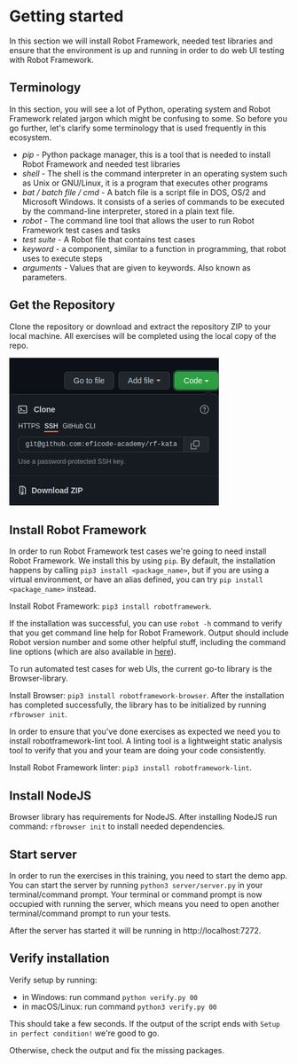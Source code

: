 # Getting started

In this section we will install Robot Framework, needed test libraries and ensure that the environment
is up and running in order to do web UI testing with Robot Framework.

## Terminology

In this section, you will see a lot of Python, operating system and Robot Framework related jargon
which might be confusing to some. So before you go further, let's clarify some terminology that is
used frequently in this ecosystem.

- *pip* - Python package manager, this is a tool that is needed to install Robot Framework and needed test libraries
- *shell* - The shell is the command interpreter in an operating system such as Unix or GNU/Linux, it is a program that executes other programs
- *bat / batch file / cmd* - A batch file is a script file in DOS, OS/2 and Microsoft Windows. It consists of a series of commands to be executed by the command-line interpreter, stored in a plain text file.
- *robot* - The command line tool that allows the user to run Robot Framework test cases and tasks
- *test suite* - A Robot file that contains test cases
- *keyword* - a component, similar to a function in programming, that robot uses to execute steps
- *arguments* - Values that are given to keywords. Also known as parameters.

## Get the Repository

Clone the repository or download and extract the repository ZIP to your local machine. All exercises will be completed using the
local copy of the repo.

![Clone the repository](img/clone_repo.png)

## Install Robot Framework

In order to run Robot Framework test cases we're going to need install Robot Framework. We install this by
using `pip`. By default, the installation happens by calling `pip3 install <package_name>`, but if you are
using a virtual environment, or have an alias defined, you can try `pip install <package_name>` instead.

Install Robot Framework: `pip3 install robotframework`.

If the installation was successful, you can use `robot -h` command to verify that you get command line
help for Robot Framework. Output should include Robot version number and some other helpful stuff,
including the command line options (which are also available in [here](http://robotframework.org/robotframework/latest/RobotFrameworkUserGuide.html#all-command-line-options)).

To run automated test cases for web UIs, the current go-to library is the Browser-library.

Install Browser: `pip3 install robotframework-browser`. After the installation has completed successfully,
the library has to be initialized by running `rfbrowser init`.

In order to ensure that you've done exercises as expected we need you to install robotframework-lint
tool. A linting tool is a lightweight static analysis tool to verify that you and your team are doing
your code consistently.

Install Robot Framework linter: `pip3 install robotframework-lint`.

## Install NodeJS

Browser library has requirements for NodeJS. After installing NodeJS run command: `rfbrowser init` to install needed dependencies.

## Start server

In order to run the exercises in this training, you need to start the demo app. You can start the server
by running `python3 server/server.py` in your terminal/command prompt. Your terminal or command prompt is
now occupied with running the server, which means you need to open another terminal/command prompt to run
your tests.

After the server has started it will be running in http://localhost:7272.

## Verify installation

Verify setup by running:

- in Windows: run command `python verify.py 00`
- in macOS/Linux: run command `python3 verify.py 00`

This should take a few seconds. If the output of the script ends with `Setup in perfect condition!`
we're good to go.

Otherwise, check the output and fix the missing packages.

